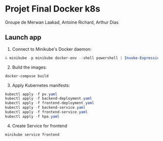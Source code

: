 # Projet Final Docker k8s
Groupe de Merwan Laakad, Antoine Richard, Arthur Dias

## Launch app

1. Connect to Minikube's Docker daemon:
```powershell
& minikube -p minikube docker-env --shell powershell | Invoke-Expression
```

2. Build the images:
```powershell
docker-compose build
```

3. Apply Kubernetes manifests:
```powershell
kubectl apply -f pv.yaml
kubectl apply -f backend-deployment.yaml
kubectl apply -f frontend-deployment.yaml
kubectl apply -f backend-service.yaml
kubectl apply -f frontend-service.yaml
kubectl apply -f hpa.yaml
```

4. Create Service for frontend
```powershell
minikube service frontend
```
